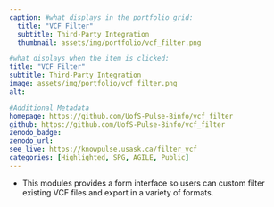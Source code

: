 ```yaml
---
caption: #what displays in the portfolio grid:
  title: "VCF Filter"
  subtitle: Third-Party Integration
  thumbnail: assets/img/portfolio/vcf_filter.png

#what displays when the item is clicked:
title: "VCF Filter"
subtitle: Third-Party Integration
image: assets/img/portfolio/vcf_filter.png
alt:

#Additional Metadata
homepage: https://github.com/UofS-Pulse-Binfo/vcf_filter
github: https://github.com/UofS-Pulse-Binfo/vcf_filter
zenodo_badge:
zenodo_url:
see_live: https://knowpulse.usask.ca/filter_vcf
categories: [Highlighted, SPG, AGILE, Public]
---
```


* This modules provides a form interface so users can custom filter existing VCF files and export in a variety of formats.
